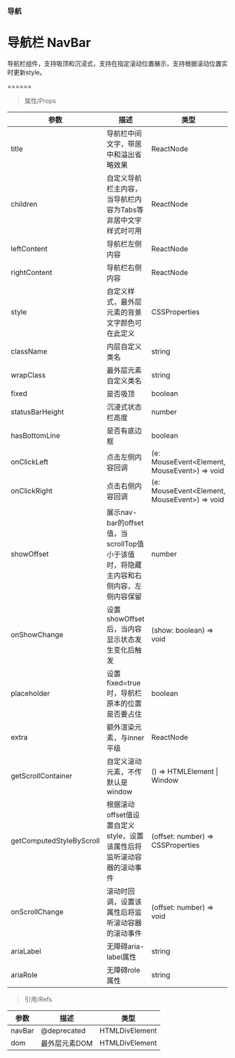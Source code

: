 ### 导航

# 导航栏 NavBar

导航栏组件，支持吸顶和沉浸式，支持在指定滚动位置展示，支持根据滚动位置实时更新style。

======

> 属性/Props

|参数|描述|类型|默认值|
|----------|-------------|------|------|
|title|导航栏中间文字，带居中和溢出省略效果|ReactNode|-|
|children|自定义导航栏主内容，当导航栏内容为Tabs等非居中文字样式时可用|ReactNode|-|
|leftContent|导航栏左侧内容|ReactNode|返回按钮|
|rightContent|导航栏右侧内容|ReactNode|-|
|style|自定义样式，最外层元素的背景文字颜色可在此定义|CSSProperties|-|
|className|内层自定义类名|string|-|
|wrapClass|最外层元素自定义类名|string|-|
|fixed|是否吸顶|boolean|-|
|statusBarHeight|沉浸式状态栏高度|number|0|
|hasBottomLine|是否有底边框|boolean|true|
|onClickLeft|点击左侧内容回调|(e: MouseEvent\<Element, MouseEvent\>) =\> void|-|
|onClickRight|点击右侧内容回调|(e: MouseEvent\<Element, MouseEvent\>) =\> void|-|
|showOffset|展示nav\-bar的offset值，当scrollTop值小于该值时，将隐藏主内容和右侧内容，左侧内容保留|number|0|
|onShowChange|设置showOffset后，当内容显示状态发生变化后触发|(show: boolean) =\> void|-|
|placeholder|设置fixed=true时，导航栏原本的位置是否要占住|boolean|true|
|extra|额外渲染元素，与inner平级|ReactNode|-|
|getScrollContainer|自定义滚动元素，不传默认是window|() =\> HTMLElement \| Window|-|
|getComputedStyleByScroll|根据滚动offset值设置自定义style，设置该属性后将监听滚动容器的滚动事件|(offset: number) =\> CSSProperties|-|
|onScrollChange|滚动时回调，设置该属性后将监听滚动容器的滚动事件|(offset: number) =\> void|-|
|ariaLabel|无障碍aria\-label属性|string|""|
|ariaRole|无障碍role属性|string|"banner"|

> 引用/Refs

|参数|描述|类型|
|----------|-------------|------|
|navBar|@deprecated|HTMLDivElement|
|dom|最外层元素DOM|HTMLDivElement|
